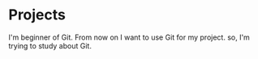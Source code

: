 # Projects

I'm beginner of Git.
From now on I want to use Git for my project.
so, I'm trying to study about Git.
